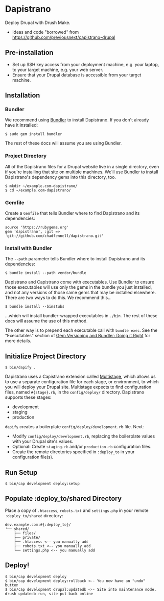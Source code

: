 # Dapistrano

Deploy Drupal with Drush Make.

* Ideas and code "borrowed" from https://github.com/previousnext/capistrano-drupal

## Pre-installation

* Set up SSH key access from your deployment machine, e.g. your laptop, to your target machine, e.g. your web server.
* Ensure that your Drupal database is accessible from your target machine.

## Installation

### Bundler

We recommend using [Bundler](http://bundler.io/) to install Dapistrano. If you don't already have it installed:

    $ sudo gem install bundler
    
The rest of these docs will assume you are using Bundler. 

### Project Directory

All of the Dapistrano files for a Drupal website live in a single directory, even if you're installing that site on 
multiple machines. We'll use Bundler to install Dapistrano's dependency gems into this directory, too.

    $ mkdir ~/example.com-dapistrano/
    $ cd ~/example.com-dapistrano/
    
### Gemfile

Create a ```Gemfile``` that tells Bundler where to find Dapistrano and its dependencies:

    source 'https://rubygems.org'
    gem 'dapistrano', :git => 'git://github.com/chadfennell/dapistrano.git'

### Install with Bundler

The ```--path``` parameter tells Bundler where to install Dapistrano and its dependencies:

    $ bundle install --path vendor/bundle    

Dapistrano and Capistrano come with executables. Use Bundler to ensure those executables will use only the gems in the
bundle you just installed, and not any versions of those same gems that may be installed elsewhere. There are two ways to do this.
We recommend this...

    $ bundle install --binstubs

...which will install bundler-wrapped executables in ```./bin```. The rest of these docs will assume the use of this method.

The other way is to prepend each executable call with ```bundle exec```. See the "Executables" section of [Gem Versioning and Bundler: Doing it Right](http://yehudakatz.com/2011/05/30/gem-versioning-and-bundler-doing-it-right/) for more details.

## Initialize Project Directory

    $ bin/dapify .

Dapistrano uses a Capistrano extension called [Multistage](https://github.com/capistrano/capistrano/wiki/2.x-Multistage-Extension),
which allows us to use a separate configuration file for each stage, or environment, to which you will deploy your Drupal site.
Multistage expects to find configuration files, named ```#{stage}.rb```, in the ```config/deploy/``` directory. Dapistrano supports
these stages:

* development
* staging
* production

```dapify``` creates a boilerplate ```config/deploy/development.rb``` file. Next:

* Modify ```config/deploy/development.rb```, replacing the boilerplate values with your Drupal site's values.
* Optional: Create ```staging.rb``` and/or ```production.rb``` configuration files.
* Create the remote directories specified in ```:deploy_to``` in your configuration file(s).

## Run Setup

    $ bin/cap development deploy:setup

## Populate :deploy_to/shared Directory

Place a copy of ```.htaccess```, ```robots.txt``` and ```settings.php``` in your remote ```:deploy_to/shared``` directory:

    dev.example.com:#{:deploy_to}/
    └── shared/
        ├── files/
        ├── private/
        ├── .htaccess <-- you manually add
        ├── robots.txt <-- you manually add
        └── settings.php <-- you manually add

## Deploy!

    $ bin/cap development deploy
    $ bin/cap development deploy:rollback <-- You now have an "undo" button
    $ bin/cap development drupal:updatedb <-- Site into maintenance mode, drush updatedb run, site put back online

